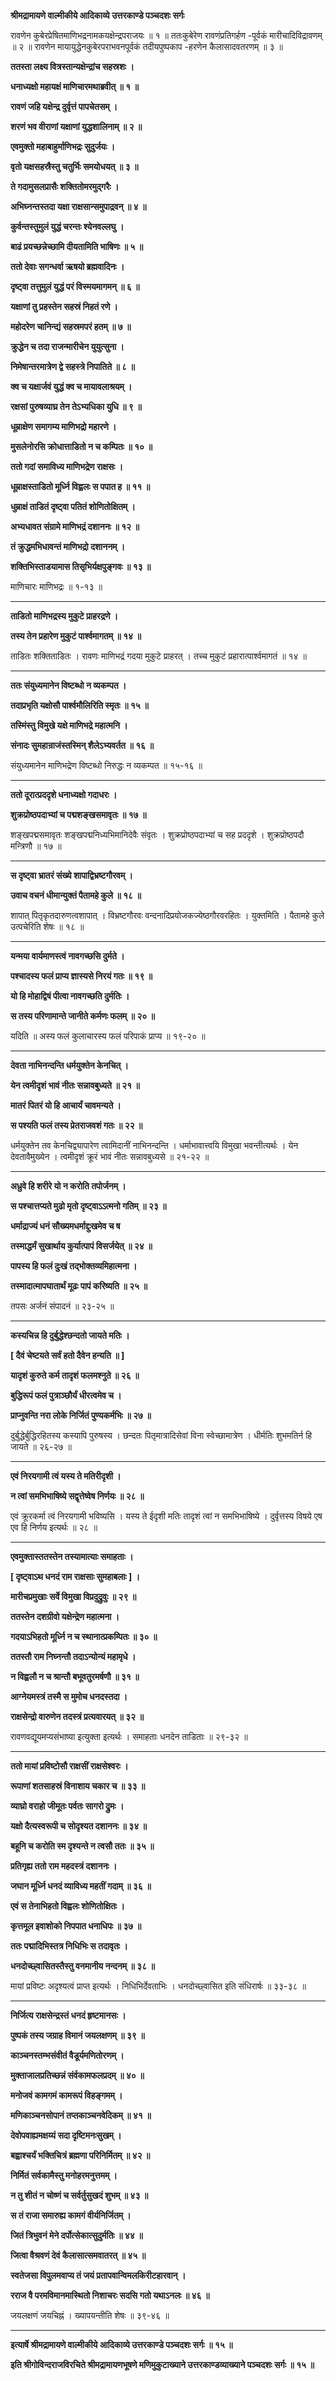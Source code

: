**श्रीमद्रामायणे वाल्मीकीये आदिकाव्ये उत्तरकाण्डे पञ्चदशः सर्गः**

रावणेन कुबेरप्रेषितमाणिभद्रनामकयक्षेन्द्रपराजयः ॥ १ ॥ ततःकुबेरेण रावणंप्रतिगर्हण -पूर्वकं मारीचादिविद्रावणम् ॥ २ ॥ रावणेन मायायुद्धेनकुबेरपराभवनपूर्वकं तदीयपुष्पकाप -हरणेन कैलासादवतरणम् ॥ ३ ॥

**ततस्ता लक्ष्य वित्रस्तान्यक्षेन्द्रांच सहस्रशः ।**

**धनाध्यक्षो महायक्षं माणिचारमथाब्रवीत् ॥ १ ॥**

**रावणं जहि यक्षेन्द्र दुर्वृत्तं पापचेतसम् ।**

**शरणं भव वीराणां यक्षाणां युद्धशालिनाम् ॥ २ ॥**

**एवमुक्तो महाबाहुर्माणिभद्रः सुदुर्जयः ।**

**वृतो यक्षसहस्रैस्तु चतुर्भिः समयोधयत् ॥ ३ ॥**

**ते गदामुसलप्रासैः शक्तितोमरमुद्गरैः ।**

**अभिघ्नन्तस्तदा यक्षा राक्षसान्समुपाद्रवन् ॥ ४ ॥**

**कुर्वन्तस्तुमुलं युद्धं चरन्तः श्येनवल्लघु ।**

**बाढं प्रयच्छन्नेच्छामि दीयतामिति भाषिणः ॥ ५ ॥**

**ततो देवाः सगन्धर्वा ऋषयो ब्रह्मवादिनः ।**

**दृष्ट्वा तत्तुमुलं युद्धं परं विस्मयमागमन् ॥ ६ ॥**

**यक्षाणां तु प्रहस्तेन सहस्रं निहतं रणे ।**

**महोदरेण चानिन्द्यं सहस्रमपरं हतम् ॥ ७ ॥**

**क्रुद्धेन च तदा राजन्मारीचेन युयुत्सुना ।**

**निमेषान्तरमात्रेण द्वे सहस्त्रे निपातिते ॥ ८ ॥**

**क्व च यक्षार्जवं युद्धं क्व च मायावलाश्रयम् ।**

**रक्षसां पुरुषव्याघ्र तेन तेऽभ्यधिका युधि ॥ ९ ॥**

**धूम्राक्षेण समागम्य माणिभद्रो महारणे ।**

**मुसलेनोरसि क्रोधात्ताडितो न च कम्पितः ॥ १० ॥**

**ततो गदां समाविध्य माणिभद्रेण राक्षसः ।**

**धूम्राक्षस्ताडितो मूर्ध्नि विह्वलः स पपात ह ॥ ११ ॥**

**धुम्राक्षं ताडितं दृष्ट्वा पतितं शोणितोक्षितम् ।**

**अभ्यधावत संग्रामे माणिभद्रं दशाननः ॥ १२ ॥**

**तं क्रुद्धमभिधावन्तं माणिभद्रो दशाननम् ।**

**शक्तिभिस्ताडयामास तिसृभिर्यक्षपुङ्गवः ॥ १३ ॥**

माणिचारः माणिभद्रः ॥ १-१३ ॥

****

**ताडितो माणिभद्रस्य मुकुटे प्राहरद्रणे ।**

**तस्य तेन प्रहारेण मुकुटं पार्श्वमागतम् ॥ १४ ॥**

ताडितः शक्तिताडितः । रावणः माणिभद्रं गदया मुकुटे प्राहरत् । तच्च मुकुटं प्रहारात्पार्श्वमागतं ॥ १४ ॥

****

**ततः संयुध्यमानेन विष्टब्धो न व्यकम्पत ।**

**तदाप्रभृति यक्षोसौ पार्श्वमौलिरिति स्मृतः ॥ १५ ॥**

**तस्मिंस्तु विमुखे यक्षे माणिभद्रे महात्मनि ।**

**संनादः सुमहान्राजंस्तस्मिन् शैलेऽभ्यवर्तत ॥ १६ ॥**

संयुध्यमानेन माणिभद्रेण विष्टब्धो निरुद्धः न व्यकम्पत ॥ १५-१६ ॥

****

**ततो दूरात्प्रददृशे धनाध्यक्षो गदाधरः ।**

**शुक्रप्रोष्ठपदाभ्यां च पद्मशङ्खसमावृतः ॥ १७ ॥**

शङ्खपद्मसमावृतः शङ्खपद्मनिध्यभिमानिदेवैः संवृतः । शुक्रप्रोष्ठपदाभ्यां च सह प्रददृशे । शुक्रप्रोष्ठपदौ मन्त्रिणौ ॥ १७ ॥

****

**स दृष्ट्वा भ्रातरं संख्ये शापाद्विभ्रष्टगौरवम् ।**

**उवाच वचनं धीमान्युक्तं पैतामहे कुले ॥ १८ ॥**

शापात् पितृकृतदारुणत्वशापात् । विभ्रष्टगौरवः वन्दनादिप्रयोजकज्येष्ठगौरवरहितः । युक्तमिति । पैतामहे कुले उत्पचेरिति शेषः ॥ १८ ॥

****

**यन्मया वार्यमाणस्त्वं नावगच्छसि दुर्मते ।**

**पश्चादस्य फलं प्राप्य ज्ञास्यसे निरयं गतः ॥ १९ ॥**

**यो हि मोहाद्विषं पीत्वा नावगच्छति दुर्मतिः ।**

**स तस्य परिणामान्ते जानीते कर्मणः फलम् ॥ २० ॥**

यदिति ॥ अस्य फलं कुलाचारस्य फलं परिपाकं प्राप्य ॥ १९-२० ॥

****

**देवता नाभिनन्दन्ति धर्मयुक्तेन केनचित् ।**

**येन त्वमीदृशं भावं नीतः सन्नावबुध्यते ॥ २१ ॥**

**मातरं पितरं यो हि आचार्यं चावमन्यते ।**

**स पश्यति फलं तस्य प्रेतराजवशं गतः ॥ २२ ॥**

धर्मयुक्तेन तव केनचिद्व्यापारेण त्वामिदानीं नाभिनन्दन्ति । धर्माभावात्त्वयि विमुखा भवन्तीत्यर्थः । येन देवतावैमुख्येन । त्वमीदृशं क्रूरं भावं नीतः सन्नावबुध्यसे ॥ २१-२२ ॥

****

**अध्रुवे हि शरीरे यो न करोति तपोर्जनम् ।**

**स पश्चात्तप्यते मुढो मृतो दृष्ट्वाऽऽत्मनो गतिम् ॥ २३ ॥**

**धर्माद्राज्यं धनं सौख्यमधर्माद्दुःखमेव च ष**

**तस्माद्धर्मं सुखार्थाय कुर्यात्पापं विसर्जयेत् ॥ २४ ॥**

**पापस्य हि फलं दुःखं तद्भोक्तव्यमिहात्मना ।**

**तस्मादात्मापघातार्थं मूढः पापं करिष्यति ॥ २५ ॥**

तपसः अर्जनं संपादनं ॥ २३-२५ ॥

****

**कस्यचिन्न हि दुर्बुद्धेश्छन्दतो जायते मतिः ।**

**\[ दैवं चेष्टयते सर्वं हतो दैवेन हन्यति ॥ \]**

**यादृशं कुरुते कर्म तादृशं फलमश्नुते ॥ २६ ॥**

**बुद्धिरूपं फलं पुत्राञ्छौर्यं धीरत्वमेव च ।**

**प्राप्नुवन्ति नरा लोके निर्जितं पुण्यकर्मभिः ॥ २७ ॥**

दुर्बुद्धेर्बुद्धिरहितस्य कस्यापि पुरुषस्य । छन्दतः पितृमात्रादिसेवां विना स्वेच्छामात्रेण । धीर्मतिः शुभमतिर्न हि जायते ॥ २६-२७ ॥

****

**एवं निरयगामी त्वं यस्य ते मतिरीदृशी ।**

**न त्वां समभिभाषिष्ये सद्वृत्तेष्वेष निर्णयः ॥ २८ ॥**

एवं क्रूरकर्मा त्वं निरयगामी भविष्यसि । यस्य ते ईदृशी मतिः तादृशं त्वां न समभिभाषिष्ये । दुर्वृत्तस्य विषये एष एव हि निर्णय इत्यर्थः ॥ २८ ॥

****

**एवमुक्तास्ततस्तेन तस्यामात्याः समाहताः ।**

**\[ दृष्ट्वाऽथ धनदं राम राक्षसाः सुमहाबलाः \] ।**

**मारीचप्रमुखाः सर्वे विमुखा विप्रदुद्रुवुः ॥ २९ ॥**

**ततस्तेन दशग्रीवो यक्षेन्द्रेण महात्मना ।**

**गदयाऽभिहतो मूर्ध्नि न च स्थानात्प्रकम्पितः ॥ ३० ॥**

**ततस्तौ राम निघ्नन्तौ तदाऽन्योन्यं महामृधे ।**

**न विह्वलौ न च श्रान्तौ बभूवतुरमर्षणौ ॥ ३१ ॥**

**आग्नेयमस्त्रं तस्मै स मुमोच धनदस्तदा ।**

**राक्षसेन्द्रो वारुणेन तदस्त्रं प्रत्यवारयत् ॥ ३२ ॥**

रावणवद्यूयमप्यसंभाष्या इत्युक्ता इत्यर्थः । समाहताः धनदेन ताडिताः ॥ २९-३२ ॥

****

**ततो मायां प्रविष्टोसौ राक्षसीं राक्षसेश्वरः ।**

**रूपाणां शतसाहस्रं विनाशाय चकार च ॥ ३३ ॥**

**व्याघ्रो वराहो जीमूतः पर्वतः सागरो द्रुमः ।**

**यक्षो दैत्यस्वरूपी च सोदृश्यत दशाननः ॥ ३४ ॥**

**बहूनि च करोति स्म दृश्यन्ते न त्वसौ ततः ॥ ३५ ॥**

**प्रतिगृह्य ततो राम महदस्त्रं दशाननः ।**

**जघान मूर्ध्नि धनदं व्याविध्य महतीं गदाम् ॥ ३६ ॥**

**एवं स तेनाभिहतो विह्वलः शोणितोक्षितः ।**

**कृत्तमूल इवाशोको निपपात धनाधिपः ॥ ३७ ॥**

**ततः पद्मादिभिस्तत्र निधिभिः स तदावृतः ।**

**धनदोच्छ्वासितस्तैस्तु वनमानीय नन्दनम् ॥ ३८ ॥**

मायां प्रविष्टः अदृश्यत्वं प्राप्त इत्यर्थः । निधिभिर्देवताभिः । धनदोच्छ्वासित इति संधिरार्षः ॥ ३३-३८ ॥

****

**निर्जित्य राक्षसेन्द्रस्तं धनदं हृष्टमानसः ।**

**पुष्पकं तस्य जग्राह विमानं जयलक्षणम् ॥ ३९ ॥**

**काञ्चनस्तम्भसंवीतं वैडूर्यमणितोरणम् ।**

**मुक्ताजालप्रतिच्छन्नं संर्वकामफलप्रदम् ॥ ४० ॥**

**मनोजवं कामगमं कामरूपं विहङ्गमम् ।**

**मणिकाञ्चनसोपानं तप्तकाञ्चनवेदिकम् ॥ ४१ ॥**

**देवोपवाह्यमक्षय्यं सदा दृष्टिमनःसुखम् ।**

**बह्वाश्चर्यं भक्तिचित्रं ब्रह्मणा परिनिर्मितम् ॥ ४२ ॥**

**निर्मितं सर्वकामैस्तु मनोहरमनुत्तमम् ।**

**न तु शीतं न चोष्णं च सर्वर्तुसुखदं शुभम् ॥ ४३ ॥**

**स तं राजा समारुह्य कामगं वीर्यनिर्जितम् ।**

**जितं त्रिभुवनं मेने दर्पोत्सेकात्सुदुर्मतिः ॥ ४४ ॥**

**जित्वा वैश्रवणं देवं कैलासात्समवातरत् ॥ ४५ ॥**

**स्वतेजसा विपुलमवाप्य तं जयं प्रतापवान्विमलकिरीटहारवान् ।**

**रराज वै परमविमानमास्थितो निशाचरः सदसि गतो यथाऽनलः ॥ ४६ ॥**

जयलक्षणं जयचिह्नं । ख्यापयन्तीति शेषः ॥ ३९-४६ ॥

****

**इत्यार्षे श्रीमद्रामायणे वाल्मीकीये आदिकाव्ये उत्तरकाण्डे पञ्चदशः सर्गः ॥ १५ ॥**

**इति श्रीगोविन्दराजविरचिते श्रीमद्रामायणभूषणे मणिमुकुटाख्याने उत्तरकाण्डव्याख्याने पञ्चदशः सर्गः ॥ १५ ॥**
